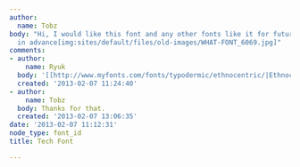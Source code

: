 ```yaml
---
author:
  name: Tobz
body: "Hi, I would like this font and any other fonts like it for future designs.\r\nThanks
  in advance[img:sites/default/files/old-images/WHAT-FONT_6069.jpg]"
comments:
- author:
    name: Ryuk
  body: '[[http://www.myfonts.com/fonts/typodermic/ethnocentric/|Ethnocentric]]'
  created: '2013-02-07 11:24:40'
- author:
    name: Tobz
  body: Thanks for that.
  created: '2013-02-07 13:06:35'
date: '2013-02-07 11:12:31'
node_type: font_id
title: Tech Font

---
```


